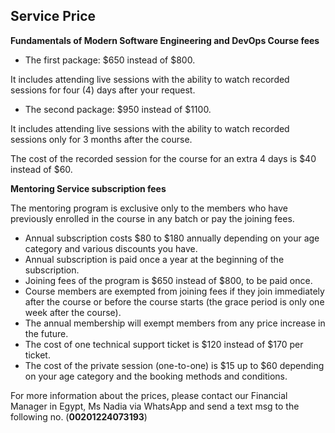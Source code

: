 ## Service Price

**Fundamentals of Modern Software Engineering and DevOps Course fees**

 - The first package: $650 instead of $800.

 It includes attending live sessions with the ability to watch recorded sessions for four (4) days after your request.

 - The second package: $950 instead of $1100.

It includes attending live sessions with the ability to watch recorded sessions only for 3 months after the course.

The cost of the recorded session for the course for an extra 4 days is $40 instead of $60.

**Mentoring Service subscription fees**

The mentoring program is exclusive only to the members who have previously enrolled in the course in any batch or pay the joining fees.
- Annual subscription costs $80 to $180 annually depending on your age category and various discounts you have.
- Annual subscription is paid once a year at the beginning of the subscription.
- Joining fees of the program is $650 instead of $800, to be paid once.
- Course members are exempted from joining fees if they join immediately after the course or before the course starts (the grace period is only one week after the course).
- The annual membership will exempt members from any price increase in the future.
- The cost of one technical support ticket is $120 instead of $170 per ticket.
- The cost of the private session (one-to-one) is $15 up to $60 depending on your age category and the booking methods and conditions.

For more information about the prices, please contact our Financial Manager in Egypt, Ms Nadia via WhatsApp and send a text msg to the following no. (**00201224073193**)
